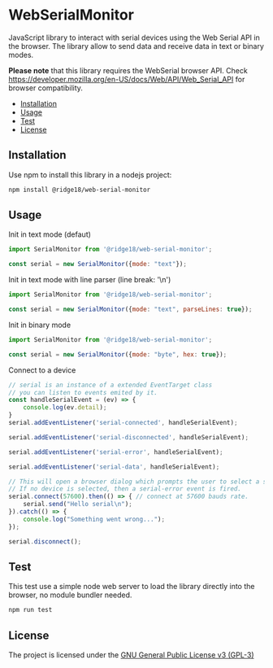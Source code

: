 # WebSerialMonitor

JavaScript library to interact with serial devices using the Web Serial API in the browser.
The library allow to send data and receive data in text or binary modes.

**Please note** that this library requires the WebSerial browser API. Check https://developer.mozilla.org/en-US/docs/Web/API/Web_Serial_API for browser compatibility.

* [Installation](#installation)
* [Usage](#usage)
* [Test](#test)
* [License](#license)

## Installation

Use npm to install this library in a nodejs project:
```bash
npm install @ridge18/web-serial-monitor
```

## Usage

Init in text mode (defaut)
```js
import SerialMonitor from '@ridge18/web-serial-monitor';

const serial = new SerialMonitor({mode: "text"});
```

Init in text mode with line parser (line break: '\n')
```js
import SerialMonitor from '@ridge18/web-serial-monitor';

const serial = new SerialMonitor({mode: "text", parseLines: true});
```

Init in binary mode
```js
import SerialMonitor from '@ridge18/web-serial-monitor';

const serial = new SerialMonitor({mode: "byte", hex: true});
```

Connect to a device
```js
// serial is an instance of a extended EventTarget class
// you can listen to events emited by it.
const handleSerialEvent = (ev) => {
    console.log(ev.detail);
}
serial.addEventListener('serial-connected', handleSerialEvent);

serial.addEventListener('serial-disconnected', handleSerialEvent);

serial.addEventListener('serial-error', handleSerialEvent);

serial.addEventListener('serial-data', handleSerialEvent);

// This will open a browser dialog which prompts the user to select a serial device.
// If no device is selected, then a serial-error event is fired.
serial.connect(57600).then(() => { // connect at 57600 bauds rate.
	serial.send("Hello serial\n");
}).catch(() => {
	console.log("Something went wrong...");
}); 

serial.disconnect();
```

## Test

This test use a simple node web server to load the library directly into the browser, no module bundler needed.
```bash
npm run test
```

## License

The project is licensed under the [GNU General Public License v3 (GPL-3)](https://tldrlegal.com/license/gnu-general-public-license-v3-(gpl-3))